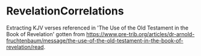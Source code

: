 # RevelationCorrelations

Extracting KJV verses referenced in 'The Use of the Old Testament in the Book of Revelation' gotten from
<https://www.pre-trib.org/articles/dr-arnold-fruchtenbaum/message/the-use-of-the-old-testament-in-the-book-of-revelation/read>.

